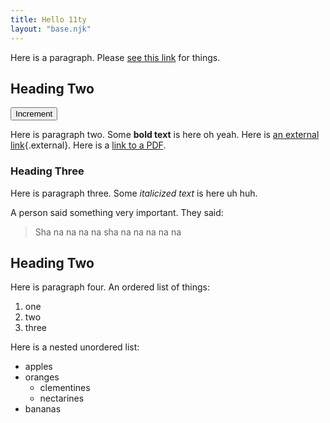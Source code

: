 ```yaml
---
title: Hello 11ty
layout: "base.njk"
---
```


<!-- ![a cat](./img/cat.jpg) -->

Here is a paragraph. Please [see this link](https://google.ca) for things.

## Heading Two

<div x-data="{ count: 0 }">
    <button x-on:click="count++">Increment</button>
    <span x-text="count"></span>
</div>

Here is paragraph two. Some **bold text** is here oh yeah. Here is [an external link](#){.external}. Here is a [link to a PDF](#).

### Heading Three

Here is paragraph three. Some _italicized text_ is here uh huh.

A person said something very important. They said:

> Sha na na na na sha na na na na na

## Heading Two

Here is paragraph four. An ordered list of things:

1. one
1. two
1. three

Here is a nested unordered list:

- apples
- oranges
  - clementines
  - nectarines
- bananas
